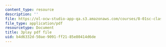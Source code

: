 ```yaml
---
content_type: resource
description: ''
file: https://ol-ocw-studio-app-qa.s3.amazonaws.com/courses/8-01sc-classical-mechanics-fall-2016/b4d6332d50ae9091ff2185e80414d6de_gl9c9qJRqcM.pdf
file_type: application/pdf
resourcetype: Document
title: 3play pdf file
uid: b4d6332d-50ae-9091-ff21-85e80414d6de
---
```


